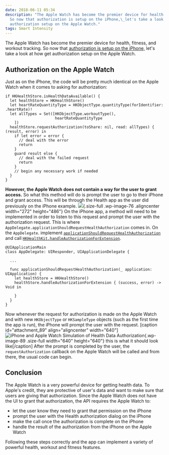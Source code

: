 ```yaml
---
date: 2018-06-11 05:34
description: "The Apple Watch has become the premier device for health monitoring.
  So now that authorization is setup on the iPhone,\_let's take a look at how get
  authorization setup on the Apple Watch."
tags: Smart Intensity
---
```

The Apple Watch has become the premier device for health, fitness, and
workout tracking. So now that [authorization is setup on the
iPhone,](https://learningswift.brightdigit.com/healthkit-getting-started/) let\'s
take a look at how get authorization setup on the Apple Watch.

## Authorization on the Apple Watch

Just as on the iPhone, the code will be pretty much identical on the
Apple Watch when it comes to asking for authorization:

    if HKHealthStore.isHealthDataAvailable() {
      let healthStore = HKHealthStore()
      let heartRateQuantityType = HKObjectType.quantityType(forIdentifier: .heartRate)!
      let allTypes = Set([HKObjectType.workoutType(),
                          heartRateQuantityType
        ])
      healthStore.requestAuthorization(toShare: nil, read: allTypes) { (result, error) in
        if let error = error {
          // deal with the error
          return
        }
        guard result else {
          // deal with the failed request
          return
        }
        // begin any necessary work if needed
      }
    }

**However, the Apple Watch does not contain a way for the user to grant
access.** So what this method will do is prompt the user to go to their
iPhone and grant access. This will be through the Health app as the user
did previously on the iPhone example.
![](https://learningswift.brightdigit.com/wp-content/uploads/sites/2/2018/06/Simulator-Screen-Shot-Apple-Watch-Series-3-38mm-2018-06-08-at-14.36.24.png){.size-full
.wp-image-76 .aligncenter width="272" height="486"} On the iPhone app, a
method will need to be implemented in order to listen to this request
and prompt the user with the authorization request. This is where
`AppDelegate.applicationShouldRequestHealthAuthorization` comes in. On
the `AppDelegate`. implement
[`applicationShouldRequestHealthAuthorization`](https://developer.apple.com/documentation/uikit/uiapplicationdelegate/1622998-applicationshouldrequesthealthau)
and call
[`HKHealthKit.handleAuthorizationForExtension`](https://developer.apple.com/documentation/healthkit/hkhealthstore/1614153-handleauthorizationforextension).

    @UIApplicationMain
    class AppDelegate: UIResponder, UIApplicationDelegate {

      ...

      func applicationShouldRequestHealthAuthorization(_ application: UIApplication) {
        let healthStore = HKHealthStore()
        healthStore.handleAuthorizationForExtension { (success, error) -> Void in
          
        }
      }
    }

Now whenever the request for authorization is made on the Apple Watch
and with new `HKObjectType` or `HKSampleType` objects (such as the first
time the app is run), the iPhone will prompt the user with the request.
\[caption id=\"attachment_89\" align=\"aligncenter\"
width=\"640\"\]![iPhone and Apple Watch Simulation of Health Data
Authorization](https://learningswift.brightdigit.com/wp-content/uploads/sites/2/2018/06/ezgif.com-gif-maker.gif){.wp-image-89
.size-full width="640" height="640"} this is what it should look
like\[/caption\] After the prompt is completed by the user, the
`requestAuthorization` callback on the Apple Watch will be called and
from there, the usual code can begin.

## Conclusion

The Apple Watch is a very powerful device for getting health data. To
Apple\'s credit, they are protective of user\'s data and want to make
sure that users are giving that authorization. Since the Apple Watch
does not have the UI to grant that authorization, the API requires the
Apple Watch to:

-   let the user know they need to grant that permission on the iPhone
-   prompt the user with the Health authorization dialog on the iPhone
-   make the call once the authorization is complete on the iPhone
-   handle the result of the authorization from the iPhone on the Apple
    Watch

Following these steps correctly and the app can implement a variety of
powerful health, workout and fitness features.